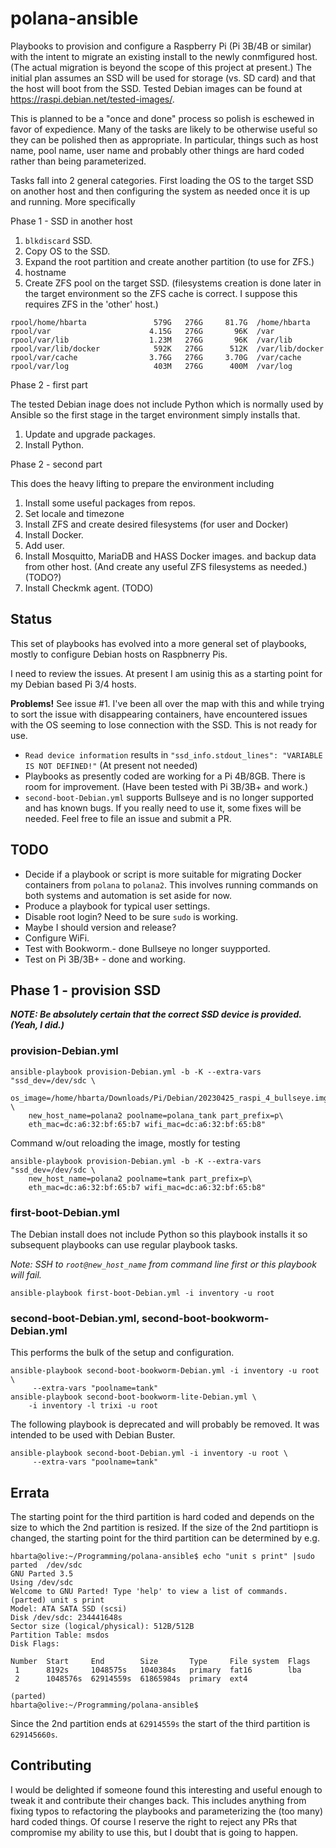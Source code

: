 # polana-ansible

Playbooks to provision and configure a Raspberry Pi (Pi 3B/4B or similar) with the intent to migrate an existing install to the newly conmfigured host. (The actual migration is beyond the scope of this project at present.) The initial plan assumes an SSD will be used for storage (vs. SD card) and that the host will boot from the SSD. Tested Debian images can be found at <https://raspi.debian.net/tested-images/>.

This is planned to be a "once and done" process so polish is eschewed in favor of expedience. Many of the tasks are likely to be otherwise useful so they can be polished then as appropriate. In particular, things such as host name, pool name, user name and probably other things are hard coded rather than being parameterized.

Tasks fall into 2 general categories. First loading the OS to the target SSD on another host and then configuring the system as needed once it is up and running. More specifically

Phase 1 - SSD in another host

1. `blkdiscard` SSD.
1. Copy OS to the SSD.
1. Expand the root partition and create another partition (to use for ZFS.)
1. hostname
1. Create ZFS pool on the target SSD. (filesystems creation is done later in the target environment so the ZFS cache is correct. I suppose this requires ZFS in the 'other' host.)

```text
rpool/home/hbarta               579G   276G     81.7G  /home/hbarta
rpool/var                      4.15G   276G       96K  /var
rpool/var/lib                  1.23M   276G       96K  /var/lib
rpool/var/lib/docker            592K   276G      512K  /var/lib/docker
rpool/var/cache                3.76G   276G     3.70G  /var/cache
rpool/var/log                   403M   276G      400M  /var/log
```

Phase 2 - first part

The tested Debian inage does not include Python which is normally used by Ansible so the first stage in the target environment simply installs that.

1. Update and upgrade packages.
1. Install Python.

Phase 2 - second part

This does the heavy lifting to prepare the environment including

1. Install some useful packages from repos.
1. Set locale and timezone
1. Install ZFS and create desired filesystems (for user and Docker)
1. Install Docker.
1. Add user.
1. Install Mosquitto, MariaDB and HASS Docker images. and backup data from other host. (And create any useful ZFS filesystems as needed.) (TODO?)
1. Install Checkmk agent. (TODO)

## Status

This set of playbooks has evolved into a more general set of playbooks, mostly to configure Debian hosts on Raspbnerry Pis.

I need to review the issues. At present I am usinig this as a starting point for my Debian based Pi 3/4 hosts.

**Problems!** See issue #1. I've been all over the map with this and while trying to sort the issue with disappearing containers, have encountered issues with the OS seeming to lose connection with the SSD. This is not ready for use.

* `Read device information` results in `"ssd_info.stdout_lines": "VARIABLE IS NOT DEFINED!"` (At present not needed)
* Playbooks as presently coded are working for a Pi 4B/8GB. There is room for improvement. (Have been tested with Pi 3B/3B+ and work.)
* `second-boot-Debian.yml` supports Bullseye and is no longer supported and has known bugs. If you really need to use it, some fixes will be needed. Feel free to file an issue and submit a PR.

## TODO

* Decide if a playbook or script is more suitable for migrating Docker containers from `polana` to `polana2`. This involves running commands on both systems and automation is set aside for now.
* Produce a playbook for typical user settings.
* Disable root login? Need to be sure `sudo` is working.
* Maybe I should version and release?
* Configure WiFi.
* Test with Bookworm.- done Bullseye no longer suypported.
* Test on Pi 3B/3B+ - done and working.

## Phase 1 - provision SSD

***NOTE: Be absolutely certain that the correct SSD device is provided. (Yeah, I did.)***

### provision-Debian.yml

```text
ansible-playbook provision-Debian.yml -b -K --extra-vars "ssd_dev=/dev/sdc \
    os_image=/home/hbarta/Downloads/Pi/Debian/20230425_raspi_4_bullseye.img.xz \
    new_host_name=polana2 poolname=polana_tank part_prefix=p\
    eth_mac=dc:a6:32:bf:65:b7 wifi_mac=dc:a6:32:bf:65:b8"
```

Command w/out reloading the image, mostly for testing

```text
ansible-playbook provision-Debian.yml -b -K --extra-vars "ssd_dev=/dev/sdc \
    new_host_name=polana2 poolname=tank part_prefix=p\
    eth_mac=dc:a6:32:bf:65:b7 wifi_mac=dc:a6:32:bf:65:b8"
```

### first-boot-Debian.yml

The Debian install does not include Python so this playbook installs it so subsequent playbooks can use regular playbook tasks.

*Note: SSH to `root@new_host_name` from command line first or this playbook will fail.*

```text
ansible-playbook first-boot-Debian.yml -i inventory -u root
```

### second-boot-Debian.yml, second-boot-bookworm-Debian.yml

This performs the bulk of the setup and configuration.

```text
ansible-playbook second-boot-bookworm-Debian.yml -i inventory -u root \
     --extra-vars "poolname=tank"
ansible-playbook second-boot-bookworm-lite-Debian.yml \
    -i inventory -l trixi -u root
```

The following playbook is deprecated and will probably be removed. It was intended to be used with Debian Buster.

```test
ansible-playbook second-boot-Debian.yml -i inventory -u root \
     --extra-vars "poolname=tank"
```

## Errata

The starting point for the third partition is hard coded and depends on the size to which the 2nd partition is resized. If the size of the 2nd partitiopn is changed, the starting point for the third partition can be determined by e.g.

```text
hbarta@olive:~/Programming/polana-ansible$ echo "unit s print" |sudo parted  /dev/sdc
GNU Parted 3.5
Using /dev/sdc
Welcome to GNU Parted! Type 'help' to view a list of commands.
(parted) unit s print                                                     
Model: ATA SATA SSD (scsi)
Disk /dev/sdc: 234441648s
Sector size (logical/physical): 512B/512B
Partition Table: msdos
Disk Flags: 

Number  Start     End        Size       Type     File system  Flags
 1      8192s     1048575s   1040384s   primary  fat16        lba
 2      1048576s  62914559s  61865984s  primary  ext4

(parted)                                                                  
hbarta@olive:~/Programming/polana-ansible$
```

Since the 2nd partition ends at `62914559s` the start of the third partition is `629145660s`.

## Contributing

I would be delighted if someone found this interesting and useful enough to tweak it and contribute their changes back. This includes anything from fixing typos to refactoring the playbooks and parameterizing the (too many) hard coded things. Of course I reserve the right to reject any PRs that compromise my ability to use this, but I doubt that is going to happen.

